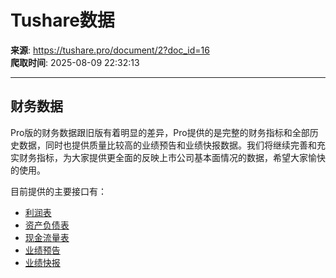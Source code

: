 # Tushare数据

**来源**: https://tushare.pro/document/2?doc_id=16  
**爬取时间**: 2025-08-09 22:32:13

---

## 财务数据

Pro版的财务数据跟旧版有着明显的差异，Pro提供的是完整的财务指标和全部历史数据，同时也提供质量比较高的业绩预告和业绩快报数据。我们将继续完善和充实财务指标，为大家提供更全面的反映上市公司基本面情况的数据，希望大家愉快的使用。

目前提供的主要接口有：

* [利润表](https://tushare.pro/document/2?doc_id=33)
* [资产负债表](https://tushare.pro/document/2?doc_id=36)
* [现金流量表](https://tushare.pro/document/2?doc_id=44)
* [业绩预告](https://tushare.pro/document/2?doc_id=45)
* [业绩快报](https://tushare.pro/document/2?doc_id=46)
